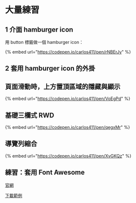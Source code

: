 # 大量練習

## 1 介面 hamburger icon

用 button 標籤做一個 hamburger icon：

{% embed url="https://codepen.io/carlos411/pen/rNBErJy" %}

## 2 套用 hamburger icon 的外掛

## 頁面滑動時，上方置頂區域的隱藏與顯示

{% embed url="https://codepen.io/carlos411/pen/VoEgPd" %}

## 基礎三欄式 RWD

{% embed url="https://codepen.io/carlos411/pen/qegxMr" %}

## 導覽列縮合

{% embed url="https://codepen.io/carlos411/pen/XvGKQz" %}

## 練習：套用 Font Awesome

[官網](https://fontawesome.com/)

[下載範例](http://notes.carlos-studio.com/download/fontawesome_sample.zip)



